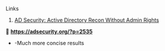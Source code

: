 Links

1. [AD Security: Active Directory Recon Without Admin Rights](https://adsecurity.org/?p=2535)





:book: **https://adsecurity.org/?p=2535**

- [System.DirectoryServices.ActiveDirectory.Forest]::GetCurrentForest()
  -Much more concise results 

```


```

